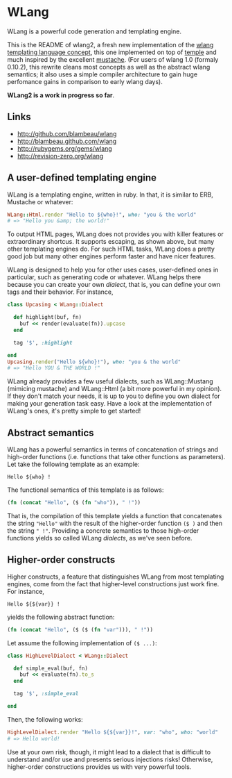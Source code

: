 # WLang

WLang is a powerful code generation and templating engine.

This is the README of wlang2, a fresh new implementation of the [wlang templating language concept](http://revision-zero.org/wlang), this one implemented on top of [temple](https://github.com/judofyr/temple) and much inspired by the excellent [mustache](http://mustache.github.com/). (For users of wlang 1.0 (formaly 0.10.2), this rewrite cleans most concepts as well as the abstract wlang semantics; it also uses a simple compiler architecture to gain huge perfomance gains in comparison to early wlang days).

**WLang2 is a work in progress so far**.

## Links

* http://github.com/blambeau/wlang
* http://blambeau.github.com/wlang
* http://rubygems.org/gems/wlang
* http://revision-zero.org/wlang

## A user-defined templating engine

WLang is a templating engine, written in ruby. In that, it is similar to ERB, Mustache or whatever:

```ruby
WLang::Html.render "Hello to ${who}!", who: "you & the world"
# => "Hello you &amp; the world!"
```

To output HTML pages, WLang does not provides you with killer features or extraordinary shortcus. It supports escaping, as shown above, but many other templating engines do. For such HTML tasks, WLang does a pretty good job but many other engines perform faster and have nicer features.

WLang is designed to help you for other uses cases, user-defined ones in particular, such as generating code or whatever. WLang helps there because you can create your own _dialect_, that is, you can define your own tags and their behavior. For instance,

```ruby
class Upcasing < WLang::Dialect

  def highlight(buf, fn)
    buf << render(evaluate(fn)).upcase
  end

  tag '$', :highlight

end
Upcasing.render("Hello ${who}!"), who: "you & the world"
# => "Hello YOU & THE WORLD !"
```

WLang already provides a few useful dialects, such as WLang::Mustang (mimicing mustache) and WLang::Html (a bit more powerful in my opinion). If they don't match your needs, it is up to you to define you own dialect for making your generation task easy. Have a look at the implementation of WLang's ones, it's pretty simple to get started!

## Abstract semantics

WLang has a powerful semantics in terms of concatenation of strings and high-order functions (i.e. functions that take other functions as parameters). Let take the following template as an example:

```
Hello ${who} !
```

The functional semantics of this template is as follows:

```clojure
(fn (concat "Hello", ($ (fn "who")), " !"))
```

That is, the compilation of this template yields a function that concatenates the
string `"Hello"` with the result of the higher-order function `($ )` and then the
string `" !"`. Providing a concrete semantics to those high-order functions yields 
so called WLang _dialects_, as we've seen before.

## Higher-order constructs

Higher constructs, a feature that distinguishes WLang from most templating engines, come from the fact that higher-level constructions just work fine. For instance,

```
Hello ${${var}} !
```

yields the following abstract function:

```clojure
(fn (concat "Hello", ($ ($ (fn "var"))), " !"))
```

Let assume the following implementation of `($ ...)`:


```ruby
class HighLevelDialect < WLang::Dialect

  def simple_eval(buf, fn)
    buf << evaluate(fn).to_s
  end

  tag '$', :simple_eval

end
```

Then, the following works:

```ruby
HighLevelDialect.render "Hello ${${var}}!", var: "who", who: "world"
# => Hello world!
```

Use at your own risk, though, it might lead to a dialect that is difficult to understand and/or use and presents serious injections risks! Otherwise, higher-order constructions provides us with very powerful tools.